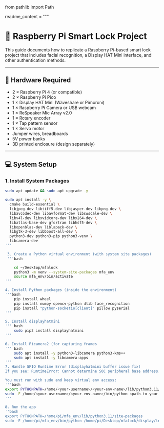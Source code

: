 from pathlib import Path

readme_content = """
# 🔐 Raspberry Pi Smart Lock Project

This guide documents how to replicate a Raspberry Pi-based smart lock project that includes facial recognition, a Display HAT Mini interface, and other authentication methods.

---

## 🧱 Hardware Required

- 2 × Raspberry Pi 4 (or compatible)
- 2 × Raspberry Pi Pico
- 1 × Display HAT Mini (Waveshare or Pimoroni)
- 1 × Raspberry Pi Camera or USB webcam
- 1 × ReSpeaker Mic Array v2.0
- 1 × Rotary encoder
- 1 × Tap pattern sensor
- 1 × Servo motor
- Jumper wires, breadboards
- 5V power banks
- 3D printed enclosure (design separately)

---

## 💻 System Setup

### 1. Install System Packages

```bash
sudo apt update && sudo apt upgrade -y

sudo apt install -y \
  cmake build-essential \
  libjpeg-dev libtiff5-dev libjasper-dev libpng-dev \
  libavcodec-dev libavformat-dev libswscale-dev \
  libv4l-dev libxvidcore-dev libx264-dev \
  libatlas-base-dev gfortran libhdf5-dev \
  libopenblas-dev liblapack-dev \
  libgtk-3-dev libboost-all-dev \
  python3-dev python3-pip python3-venv \
  libcamera-dev
'''

 3. Create a Python virtual environment (with system site packages)
 '''bash

    cd ~/Desktop/mfalock
    python3 -m venv --system-site-packages mfa_env
    source mfa_env/bin/activate
'''

4. Install Python packages (inside the environment)
'''bash 
    pip install wheel
    pip install numpy opencv-python dlib face_recognition
    pip install "python-socketio[client]" pillow pyserial
'''

5. Install displayhatmini
''' bash 
    sudo pip3 install displayhatmini
'''

6. Install Picamera2 (for capturing frames
''' bash 
    sudo apt install -y python3-libcamera python3-kms++
    sudo apt install -y libcamera-apps
'''
7. Handle GPIO Runtime Error (displayhatmini buffer issue fix)
If you see: RuntimeError: Cannot determine SOC peripheral base address, it's because your script uses RPi.GPIO, but you're not running as root.

You must run with sudo and keep virtual env access:
'''bash 
export PYTHONPATH=/home/<your-username>/<your-env-name>/lib/python3.11/site-packages
sudo -E /home/<your-username>/<your-env-name>/bin/python <path-to-your-script>/test_lcd.py
'''

8. Run the app
''bash
export PYTHONPATH=/home/pi/mfa_env/lib/python3.11/site-packages
sudo -E /home/pi/mfa_env/bin/python /home/pi/Desktop/mfalock/display/test_lcd.py


